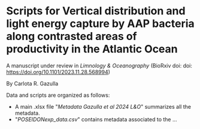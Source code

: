 # Scripts for Vertical distribution and light energy capture by AAP bacteria along contrasted areas of productivity in the Atlantic Ocean
A manuscript under review in *Limnology & Oceanography*
(BioRxiv doi: doi: https://doi.org/10.1101/2023.11.28.568994)

By Carlota R. Gazulla

Data and scripts are organized as follows:
- A main .xlsx file "*Metadata Gazulla et al 2024 L&O*" summarizes all the metadata.
- "*POSEIDONexp_data.csv*" contains metadata associated to the ...
